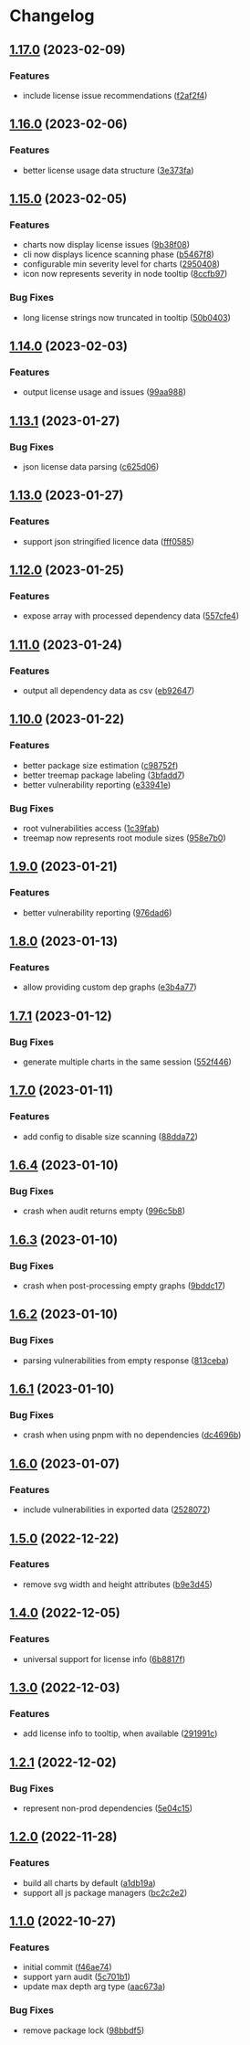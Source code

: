 # Changelog

## [1.17.0](https://github.com/sandworm-hq/sinkchart/compare/sinkchart-v1.16.0...sinkchart-v1.17.0) (2023-02-09)


### Features

* include license issue recommendations ([f2af2f4](https://github.com/sandworm-hq/sinkchart/commit/f2af2f4c950e9739ff0a617d0eb727dfdae53203))

## [1.16.0](https://github.com/sandworm-hq/sinkchart/compare/sinkchart-v1.15.0...sinkchart-v1.16.0) (2023-02-06)


### Features

* better license usage data structure ([3e373fa](https://github.com/sandworm-hq/sinkchart/commit/3e373fa41b72b2d091865ea0ffa621f2d9ab10ce))

## [1.15.0](https://github.com/sandworm-hq/sinkchart/compare/sinkchart-v1.14.0...sinkchart-v1.15.0) (2023-02-05)


### Features

* charts now display license issues ([9b38f08](https://github.com/sandworm-hq/sinkchart/commit/9b38f089b624faf9dad4869a4b39d13501edb797))
* cli now displays licence scanning phase ([b5467f8](https://github.com/sandworm-hq/sinkchart/commit/b5467f8ab633fdee45f32d81db798943e8a1b113))
* configurable min severity level for charts ([2950408](https://github.com/sandworm-hq/sinkchart/commit/2950408da998eb294e6a37d105cc1d1d7bb79ddc))
* icon now represents severity in node tooltip ([8ccfb97](https://github.com/sandworm-hq/sinkchart/commit/8ccfb97e99c69ec2c622850b7d4c0101a0c1fb64))


### Bug Fixes

* long license strings now truncated in tooltip ([50b0403](https://github.com/sandworm-hq/sinkchart/commit/50b0403976f433630e9a9f96698522da5a21450b))

## [1.14.0](https://github.com/sandworm-hq/sinkchart/compare/sinkchart-v1.13.1...sinkchart-v1.14.0) (2023-02-03)


### Features

* output license usage and issues ([99aa988](https://github.com/sandworm-hq/sinkchart/commit/99aa988001b22c64313fd5f28231a1401c539a90))

## [1.13.1](https://github.com/sandworm-hq/sinkchart/compare/sinkchart-v1.13.0...sinkchart-v1.13.1) (2023-01-27)


### Bug Fixes

* json license data parsing ([c625d06](https://github.com/sandworm-hq/sinkchart/commit/c625d06942ff59464e519e73244a8f0fdd66cb81))

## [1.13.0](https://github.com/sandworm-hq/sinkchart/compare/sinkchart-v1.12.0...sinkchart-v1.13.0) (2023-01-27)


### Features

* support json stringified licence data ([fff0585](https://github.com/sandworm-hq/sinkchart/commit/fff0585592943978036310791177d2f47d514901))

## [1.12.0](https://github.com/sandworm-hq/sinkchart/compare/sinkchart-v1.11.0...sinkchart-v1.12.0) (2023-01-25)


### Features

* expose array with processed dependency data ([557cfe4](https://github.com/sandworm-hq/sinkchart/commit/557cfe41710e9c651fe0489dc3785a8e2572c0da))

## [1.11.0](https://github.com/sandworm-hq/sinkchart/compare/sinkchart-v1.10.0...sinkchart-v1.11.0) (2023-01-24)


### Features

* output all dependency data as csv ([eb92647](https://github.com/sandworm-hq/sinkchart/commit/eb9264766631ef3c17a8c64cbde72b7ca66b8b90))

## [1.10.0](https://github.com/sandworm-hq/sinkchart/compare/sinkchart-v1.9.0...sinkchart-v1.10.0) (2023-01-22)


### Features

* better package size estimation ([c98752f](https://github.com/sandworm-hq/sinkchart/commit/c98752f5b7ae5ce0fcb0fb05532b37664cda1974))
* better treemap package labeling ([3bfadd7](https://github.com/sandworm-hq/sinkchart/commit/3bfadd7a0a17e7950009985c06b8f66216fae4e4))
* better vulnerability reporting ([e33941e](https://github.com/sandworm-hq/sinkchart/commit/e33941eb27276c9a780489e5672e123f55459cd2))


### Bug Fixes

* root vulnerabilities access ([1c39fab](https://github.com/sandworm-hq/sinkchart/commit/1c39fab1863c5d7bad8955bf4202aa147af7983c))
* treemap now represents root module sizes ([958e7b0](https://github.com/sandworm-hq/sinkchart/commit/958e7b07809e38b8d1240584b3e46760b65df475))

## [1.9.0](https://github.com/sandworm-hq/sinkchart/compare/sinkchart-v1.8.0...sinkchart-v1.9.0) (2023-01-21)


### Features

* better vulnerability reporting ([976dad6](https://github.com/sandworm-hq/sinkchart/commit/976dad6486bdb75587715b433bd8f4bcbd12ff06))

## [1.8.0](https://github.com/sandworm-hq/sinkchart/compare/sinkchart-v1.7.1...sinkchart-v1.8.0) (2023-01-13)


### Features

* allow providing custom dep graphs ([e3b4a77](https://github.com/sandworm-hq/sinkchart/commit/e3b4a77a048b6828e64462b7555d8f975c23635c))

## [1.7.1](https://github.com/sandworm-hq/sinkchart/compare/sinkchart-v1.7.0...sinkchart-v1.7.1) (2023-01-12)


### Bug Fixes

* generate multiple charts in the same session ([552f446](https://github.com/sandworm-hq/sinkchart/commit/552f446fd6c70217b8c53acffa0d99526727bd0e))

## [1.7.0](https://github.com/sandworm-hq/sinkchart/compare/sinkchart-v1.6.4...sinkchart-v1.7.0) (2023-01-11)


### Features

* add config to disable size scanning ([88dda72](https://github.com/sandworm-hq/sinkchart/commit/88dda724d6296ca6c7ca9aed49389750bd3f751d))

## [1.6.4](https://github.com/sandworm-hq/sinkchart/compare/sinkchart-v1.6.3...sinkchart-v1.6.4) (2023-01-10)


### Bug Fixes

* crash when audit returns empty ([996c5b8](https://github.com/sandworm-hq/sinkchart/commit/996c5b8004deb66f8e8e4965db2ce9e54f33cd64))

## [1.6.3](https://github.com/sandworm-hq/sinkchart/compare/sinkchart-v1.6.2...sinkchart-v1.6.3) (2023-01-10)


### Bug Fixes

* crash when post-processing empty graphs ([9bddc17](https://github.com/sandworm-hq/sinkchart/commit/9bddc170e8678b51a50618bf7481464e91c9361a))

## [1.6.2](https://github.com/sandworm-hq/sinkchart/compare/sinkchart-v1.6.1...sinkchart-v1.6.2) (2023-01-10)


### Bug Fixes

* parsing vulnerabilities from empty response ([813ceba](https://github.com/sandworm-hq/sinkchart/commit/813ceba51c7786e662d73e8c7dd91f20d9905488))

## [1.6.1](https://github.com/sandworm-hq/sinkchart/compare/sinkchart-v1.6.0...sinkchart-v1.6.1) (2023-01-10)


### Bug Fixes

* crash when using pnpm with no dependencies ([dc4696b](https://github.com/sandworm-hq/sinkchart/commit/dc4696bcf9bea203c2b2f71cf1108a04cee6c117))

## [1.6.0](https://github.com/sandworm-hq/sinkchart/compare/sinkchart-v1.5.0...sinkchart-v1.6.0) (2023-01-07)


### Features

* include vulnerabilities in exported data ([2528072](https://github.com/sandworm-hq/sinkchart/commit/2528072c04d329cc9647c305d3f4f1f008e2cf32))

## [1.5.0](https://github.com/sandworm-hq/sinkchart/compare/sinkchart-v1.4.0...sinkchart-v1.5.0) (2022-12-22)


### Features

* remove svg width and height attributes ([b9e3d45](https://github.com/sandworm-hq/sinkchart/commit/b9e3d45020996ed91a8cdc9d81c71d28ca2b91f0))

## [1.4.0](https://github.com/sandworm-hq/sinkchart/compare/sinkchart-v1.3.0...sinkchart-v1.4.0) (2022-12-05)


### Features

* universal support for license info ([6b8817f](https://github.com/sandworm-hq/sinkchart/commit/6b8817f44ba2a0b50bf743aad12b71a21c3b85cd))

## [1.3.0](https://github.com/sandworm-hq/sinkchart/compare/sinkchart-v1.2.1...sinkchart-v1.3.0) (2022-12-03)


### Features

* add license info to tooltip, when available ([291991c](https://github.com/sandworm-hq/sinkchart/commit/291991cb5cfaf0bc4441211a4d5f7df4412d197d))

## [1.2.1](https://github.com/sandworm-hq/sinkchart/compare/sinkchart-v1.2.0...sinkchart-v1.2.1) (2022-12-02)


### Bug Fixes

* represent non-prod dependencies ([5e04c15](https://github.com/sandworm-hq/sinkchart/commit/5e04c1598f98e28f7db6d56f5e79c22bffee8f20))

## [1.2.0](https://github.com/sandworm-hq/sinkchart/compare/sinkchart-v1.1.0...sinkchart-v1.2.0) (2022-11-28)


### Features

* build all charts by default ([a1db19a](https://github.com/sandworm-hq/sinkchart/commit/a1db19ad97b747989c078be109643eefc1f1e889))
* support all js package managers ([bc2c2e2](https://github.com/sandworm-hq/sinkchart/commit/bc2c2e2e1f7b3306314184eee8a9c77c05099f6a))

## [1.1.0](https://github.com/sandworm-hq/sinkchart/compare/sinkchart-v1.0.0...sinkchart-v1.1.0) (2022-10-27)


### Features

* initial commit ([f46ae74](https://github.com/sandworm-hq/sinkchart/commit/f46ae749dbb3dee41d79099004cb521387e26415))
* support yarn audit ([5c701b1](https://github.com/sandworm-hq/sinkchart/commit/5c701b15d69373f81536f1835ef43e02a093e66c))
* update max depth arg type ([aac673a](https://github.com/sandworm-hq/sinkchart/commit/aac673ac41d9e6654b055d39ae0c1c1ecbde6ed6))


### Bug Fixes

* remove package lock ([98bbdf5](https://github.com/sandworm-hq/sinkchart/commit/98bbdf526e7ef67f326f4575f515bc6b1ce0d526))
